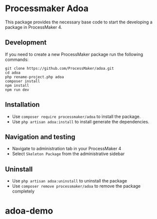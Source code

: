 # Processmaker Adoa
This package provides the necessary base code to start the developing a package in ProcessMaker 4.

## Development
If you need to create a new ProcessMaker package run the following commands:

```
git clone https://github.com/ProcessMaker/adoa.git
cd adoa
php rename-project.php adoa
composer install
npm install
npm run dev
```

## Installation
* Use `composer require processmaker/adoa` to install the package.
* Use `php artisan adoa:install` to install generate the dependencies.

## Navigation and testing
* Navigate to administration tab in your ProcessMaker 4
* Select `Skeleton Package` from the administrative sidebar

## Uninstall
* Use `php artisan adoa:uninstall` to uninstall the package
* Use `composer remove processmaker/adoa` to remove the package completely

# adoa-demo
